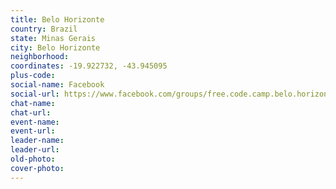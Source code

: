```yaml
---
title: Belo Horizonte
country: Brazil
state: Minas Gerais
city: Belo Horizonte
neighborhood: 
coordinates: -19.922732, -43.945095
plus-code:
social-name: Facebook
social-url: https://www.facebook.com/groups/free.code.camp.belo.horizonte
chat-name:
chat-url:
event-name:
event-url:
leader-name:
leader-url:
old-photo: 
cover-photo:
---
```

